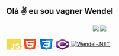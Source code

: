 ## Olá ✌ eu sou vagner Wendel

<div align="center">
  <a href="https://github.com/vagnerwendel">
  <img height="180em" src="https://github-readme-stats.vercel.app/api?username=vagnerwendel&show_icons=true&theme= radicalk&include_all_commits=true&count_private=true"/>
  <img height="180em" src="https://github-readme-stats.vercel.app/api/top-langs/?username=vagnerwendel&layout=compact&langs_count=7&theme= radical"/>
</div>
  
  <div style="display: inline_block"><br>
  <img align="center" alt="Wendel-Js" height="30" width="40" src="https://raw.githubusercontent.com/devicons/devicon/master/icons/javascript/javascript-plain.svg">
  <img align="center" alt="Wendel-HTML" height="30" width="40" src="https://raw.githubusercontent.com/devicons/devicon/master/icons/html5/html5-original.svg">
  <img align="center" alt="Wendel-CSS" height="30" width="40" src="https://raw.githubusercontent.com/devicons/devicon/master/icons/css3/css3-original.svg">
  <img align="center" alt="Wendel-Csharp" height="30" width="40" src="https://raw.githubusercontent.com/devicons/devicon/master/icons/csharp/csharp-original.svg">
  <img align="center" alt="Wendel-.NET" height="30" width="40" src="https://cdn.jsdelivr.net/gh/devicons/devicon/icons/dotnetcore/dotnetcore-original.svg" >
  </div>
